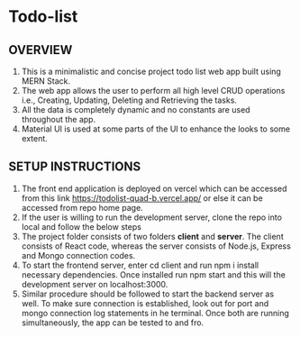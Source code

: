 # Todo-list

## OVERVIEW

1. This is a minimalistic and concise project todo list web app built using MERN Stack.
2. The web app allows the user to perform all high level CRUD operations i.e., Creating, Updating, Deleting and Retrieving the tasks.
3. All the data is completely dynamic and no constants are used throughout the app.
4. Material UI is used at some parts of the UI to enhance the looks to some extent.

## SETUP INSTRUCTIONS

1. The front end application is deployed on vercel which can be accessed from this link https://todolist-quad-b.vercel.app/ or else it can be accessed from repo home page.
2. If the user is willing to run the development server, clone the repo into local and follow the below steps
3. The project folder consists of two folders **client** and **server**. The client consists of React code, whereas the server consists of Node.js, Express and Mongo connection codes.
4. To start the frontend server, enter cd client and run npm i install necessary dependencies. Once installed run npm start and this will the development server on localhost:3000.
5. Similar procedure should be followed to start the backend server as well. To make sure connection is established, look out for port and mongo connection log statements in he terminal. Once both are running simultaneously, the app can be tested to and fro.
